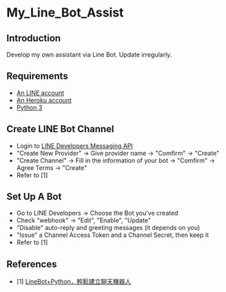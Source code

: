 # My_Line_Bot_Assist
## Introduction
Develop my own assistant via Line Bot. Update irregularly.
## Requirements
- [An LINE account](https://line.me/en/)
- [An Heroku account](https://www.heroku.com)
- [Python 3](https://www.python.org/)
## Create LINE Bot Channel
- Login to [LINE Developers Messaging API](https://developers.line.biz/en/services/messaging-api/)
- "Create New Provider" -> Give provider name -> "Comfirm" -> "Create"
- "Create Channel" -> Fill in the information of your bot -> "Comfirm" -> Agree Terms -> "Create"
- Refer to [1]
## Set Up A Bot
- Go to LINE Developers -> Choose the Bot you've created
- Check "webhook" -> "Edit", "Enable", "Update"
- "Disable" auto-reply and greeting messages (it depends on you)
- "Issue" a Channel Access Token and a Channel Secret, then keep it
- Refer to [1]
## References
- [1] [LineBot+Python，輕鬆建立聊天機器人](https://blackmaple.me/line-bot-tutorial/)

